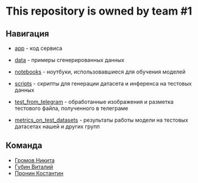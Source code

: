 # This repository is owned by team #1

## Навигация
- [app](https://github.com/sngflu/case_lab/tree/main/app) - код сервиса

- [data](https://github.com/sngflu/case_lab/tree/main/data) - примеры сгенерированных данных

- [notebooks](https://github.com/sngflu/case_lab/tree/main/notebooks) - ноутбуки, использовавшиеся для обучения моделей

- [scripts](https://github.com/sngflu/case_lab/tree/main/scripts) - скрипты для генерации датасета и инференса на тестовых данных

- [test_from_telegram](https://github.com/sngflu/case_lab/tree/main/test_from_telegram) - обработанные изображения и разметка тестового файла, полученного в телеграме

- [metrics_on_test_datasets](https://github.com/sngflu/case_lab/tree/main/metrics_on_test_datasets) - результаты работы модели на тестовых датасетах нашей и других групп

## Команда

- [Громов Никита](https://www.github.com/sngflu)
- [Губин Виталий](https://www.github.com/Tesla0s)
- [Пронин Костантин](https://www.github.com/copron)
